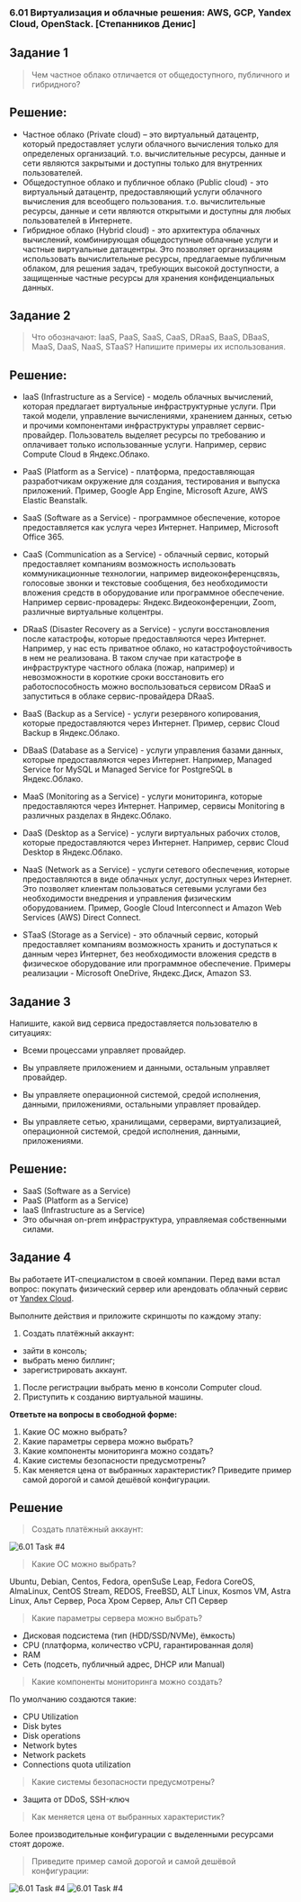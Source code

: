 ### 6.01 Виртуализация и облачные решения: AWS, GCP, Yandex Cloud, OpenStack. [Степанников Денис]
## Задание 1
>Чем частное облако отличается от общедоступного, публичного и гибридного?
 
 
## Решение:
- Частное облако (Private cloud) – это виртуальный датацентр, который предоставляет услуги облачного вычисления только для определеных организаций. т.о. вычислительные ресурсы, данные и сети являются закрытыми и доступны только для внутренних пользователей.
- Общедоступное облако и публичное облако (Public cloud) - это виртуальный датацентр, предоставляющий услуги облачного вычисления для всеобщего пользования. т.о. вычислительные ресурсы, данные и сети являются открытыми и доступны для любых пользователей в Интернете.
- Гибридное облако (Hybrid cloud) - это архитектура облачных вычислений, комбинирующая общедоступные облачные услуги и частные виртуальные датацентры. Это позволяет организациям использовать вычислительные ресурсы, предлагаемые публичным облаком, для решения задач, требующих высокой доступности, а защищенные частные ресурсы для хранения конфиденциальных данных.


## Задание 2
>Что обозначают: IaaS, PaaS, SaaS, CaaS, DRaaS, BaaS, DBaaS, MaaS, DaaS, NaaS, STaaS? Напишите примеры их использования.


## Решение:
- IaaS (Infrastructure as a Service) - модель облачных вычислений, которая предлагает виртуальные инфраструктурные услуги. При такой модели, управление вычислениями, хранением данных, сетью и прочими компонентами инфраструктуры управляет сервис-провайдер. Пользователь выделяет ресурсы по требованию и оплачивает только использованные услуги. Например, сервис Compute Cloud в Яндекс.Облако.

- PaaS (Platform as a Service) - платформа, предоставляющая разработчикам окружение для создания, тестирования и выпуска приложений. Пример, Google App Engine, Microsoft Azure, AWS Elastic Beanstalk.

- SaaS (Software as a Service) - программное обеспечение, которое предоставляется как услуга через Интернет. Например, Microsoft Office 365.

- CaaS (Communication as a Service) - облачный сервис, который предоставляет компаниям возможность использовать коммуникационные технологии, например видеоконференцсвязь, голосовые звонки и текстовые сообщения, без необходимости вложения средств в оборудование или программное обеспечение. Например сервис-провадеры: Яндекс.Видеоконференции, Zoom, различные виртуальные колцентры.

- DRaaS (Disaster Recovery as a Service) - услуги восстановления после катастрофы, которые предоставляются через Интернет. Например, у нас есть приватное облако, но катастрофоустойчивость в нем не реализована. В таком случае при катастрофе в инфраструктуре частного облака (пожар, например) и невозможности в короткие сроки восстановить его работоспособность можно воспользоваться сервисом DRaaS и запуститься в облаке сервис-провайдера DRaaS.

- BaaS (Backup as a Service) - услуги резервного копирования, которые предоставляются через Интернет. Пример, сервис Cloud Backup в Яндекс.Облако.

- DBaaS (Database as a Service) - услуги управления базами данных, которые предоставляются через Интернет. Например, Managed Service for MySQL и Managed Service for PostgreSQL в Яндекс.Облако.

- MaaS (Monitoring as a Service) - услуги мониторинга, которые предоставляются через Интернет. Например, сервисы Monitoring в различных разделах в Яндекс.Облако.

- DaaS (Desktop as a Service) - услуги виртуальных рабочих столов, которые предоставляются через Интернет. Например, сервис Cloud Desktop в Яндекс.Облако.

- NaaS (Network as a Service) - услуги сетевого обеспечения, которые предоставляются в виде облачных услуг, доступных через Интернет. Это позволяет клиентам пользоваться сетевыми услугами без необходимости внедрения и управления физическим оборудованием. Пример, Google Cloud Interconnect и Amazon Web Services (AWS) Direct Connect.

- STaaS (Storage as a Service) - это облачный сервис, который предоставляет компаниям возможность хранить и доступаться к данным через Интернет, без необходимости вложения средств в физическое оборудование или программное обеспечение. Примеры реализации - Microsoft OneDrive, Яндекс.Диск, Amazon S3.


## Задание 3
Напишите, какой вид сервиса предоставляется пользователю в ситуациях:

- Всеми процессами управляет провайдер.

- Вы управляете приложением и данными, остальным управляет провайдер.

- Вы управляете операционной системой, средой исполнения, данными, приложениями, остальными управляет провайдер.

- Вы управляете сетью, хранилищами, серверами, виртуализацией, операционной системой, средой исполнения, данными, приложениями.

## Решение:

- SaaS (Software as a Service)
- PaaS (Platform as a Service)
- IaaS (Infrastructure as a Service)
- Это обычная on-prem инфраструктура, управляемая собственными силами.

## Задание 4
Вы работаете ИТ-специалистом в своей компании. Перед вами встал вопрос: покупать физический сервер или арендовать облачный сервис от [Yandex Cloud](https://cloud.yandex.ru).
 
Выполните действия и приложите скриншоты по каждому этапу:

1. Создать платёжный аккаунт:
  - зайти в консоль;
  - выбрать меню биллинг; 
  - зарегистрировать аккаунт.
1. После регистрации выбрать меню в консоли Computer cloud. 
1. Приступить к созданию виртуальной машины. 
 
**Ответьте на вопросы в свободной форме:**
 
1. Какие ОС можно выбрать?
1. Какие параметры сервера можно выбрать?
1. Какие компоненты мониторинга можно создать?
1. Какие системы безопасности предусмотрены?
1. Как меняется цена от выбранных характеристик? Приведите пример самой дорогой и самой дешёвой конфигурации. 

## Решение
>Создать платёжный аккаунт:

![6.01 Task #4](screenshots/6.01.4.1.png)

>Какие ОС можно выбрать?

Ubuntu, Debian, Centos, Fedora, openSuSe Leap, Fedora CoreOS, AlmaLinux, CentOS Stream, REDOS, FreeBSD, ALT Linux, Kosmos VM, Astra Linux, Альт Сервер, Роса Хром Сервер, Альт СП Сервер  

> Какие параметры сервера можно выбрать?
- Дисковая подсистема (тип (HDD/SSD/NVMe), ёмкость)
- CPU (платформа, количество vCPU, гарантированная доля)
- RAM
- Сеть (подсеть, публичный адрес, DHCP или Manual)

>Какие компоненты мониторинга можно создать?

По умолчанию создаются такие:
- CPU Utilization
- Disk bytes
- Disk operations
- Network bytes
- Network packets
- Connections quota utilization

>Какие системы безопасности предусмотрены?
- Защита от DDoS, SSH-ключ 

>Как меняется цена от выбранных характеристик?

Более производительные конфигурации с выделенными ресурсами стоят дороже.

>Приведите пример самой дорогой и самой дешёвой конфигурации:

![6.01 Task #4](screenshots/6.01.4.2.png)
![6.01 Task #4](screenshots/6.01.4.3.png)

